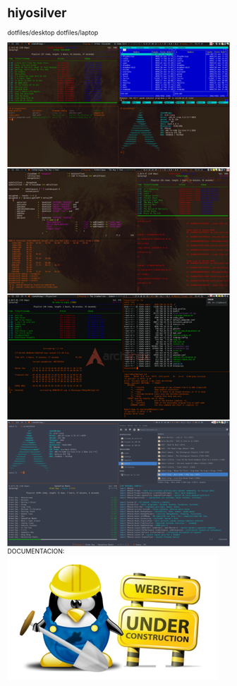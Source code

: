 # hiyosilver
dotfiles/desktop
dotfiles/laptop

![Screenshot1](screenshot1.png)
![Screenshot2](screenshot2.png)
![Screenshot3](screenshot3.png)
![Screenshot4](screenshot4.png)
DOCUMENTACION:
![Under Construction](tux_uc.png)



